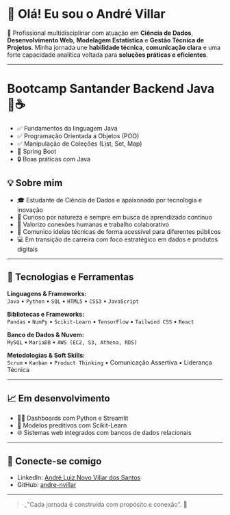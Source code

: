 # 👋 Olá! Eu sou o André Villar

🎯 Profissional multidisciplinar com atuação em **Ciência de Dados**, **Desenvolvimento Web**, **Modelagem Estatística** e **Gestão Técnica de Projetos**. Minha jornada une **habilidade técnica**, **comunicação clara** e uma forte capacidade analítica voltada para **soluções práticas e eficientes**.

---

# Bootcamp Santander Backend Java 🧠☕️

- ✅ Fundamentos da linguagem Java
- ✅ Programação Orientada a Objetos (POO)
- ✅ Manipulação de Coleções (List, Set, Map)
- 🔄 Spring Boot
- 🔒 Boas práticas com Java

## 💡 Sobre mim

- 🎓 Estudante de Ciência de Dados e apaixonado por tecnologia e inovação
- 🧠 Curioso por natureza e sempre em busca de aprendizado contínuo
- 🤝 Valorizo conexões humanas e trabalho colaborativo
- 🎤 Comunico ideias técnicas de forma acessível para diferentes públicos
- 💻 Em transição de carreira com foco estratégico em dados e produtos digitais

---

## 🔧 Tecnologias e Ferramentas

**Linguagens & Frameworks:**  
`Java` • `Python` • `SQL` • `HTML5` • `CSS3` • `JavaScript`  

**Bibliotecas e Frameworks:**  
`Pandas` • `NumPy` • `Scikit-Learn` • `TensorFlow` • `Tailwind CSS` • `React`

**Banco de Dados & Nuvem:**  
`MySQL` • `MariaDB` • `AWS (EC2, S3, Athena, RDS)`

**Metodologias & Soft Skills:**  
`Scrum` • `Kanban` • `Product Thinking` • Comunicação Assertiva • Liderança Técnica

---

## 📈 Em desenvolvimento

- 👨‍💻 Dashboards com Python e Streamlit
- 🧠 Modelos preditivos com Scikit-Learn
- 🌐 Sistemas web integrados com bancos de dados relacionais

---

## 🤝 Conecte-se comigo

- LinkedIn: [André Luiz Novo Villar dos Santos](https://www.linkedin.com/in/andr%C3%A9-luiz-novo-villar-silva-dos-santos-506458b1/)
- GitHub: [andre-nvillar](https://github.com/andre-nvillar)

---

> _"Cada jornada é construída com propósito e conexão". 🚀
